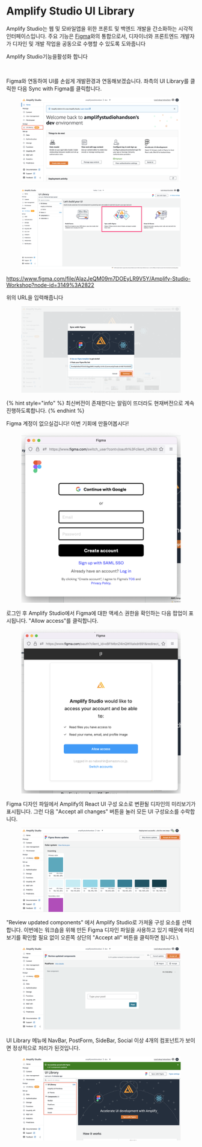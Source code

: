 # Amplify Studio UI Library

Amplify Studio는 웹 및 모바일앱을 위한 프론트 및 백엔드 개발을 간소화하는 시각적 인터페이스입니다.  주요 기능은 [Figma](https://www.figma.com/)와의 통합으로서, 디자이너와 프론트엔드 개발자가 디자인 및 개발 작업을 공동으로 수행할 수 있도록 도와줍니다

Amplify Studio기능을활성화 합니다

<figure><img src="../.gitbook/assets/스크린샷 2024-06-19 오후 2.15.47.png" alt=""><figcaption></figcaption></figure>



Figma와 연동하여 UI를 손쉽게 개발환경과 연동해보겠습니다. 좌측의 UI Library를 클릭한 다음 Sync with Figma를 클릭합니다.&#x20;

<figure><img src="../.gitbook/assets/image (34).png" alt=""><figcaption></figcaption></figure>

<figure><img src="../.gitbook/assets/image (46).png" alt=""><figcaption></figcaption></figure>

[https://www.figma.com/file/AlazJeQM09m7DOEyLR9V5Y/Amplify-Studio-Workshop?node-id=3149%3A2822 ](https://www.figma.com/file/AlazJeQM09m7DOEyLR9V5Y/Amplify-Studio-Workshop?node-id=3149%3A2822)

위의 URL을 입력해줍니다

<figure><img src="../.gitbook/assets/image (23).png" alt=""><figcaption></figcaption></figure>

{% hint style="info" %}
최신버전이 존재한다는 알림이 뜨더라도 현재버전으로 계속 진행하도록합니다.
{% endhint %}

Figma 계정이 없으실겁니다! 이번 기회에 만들어봅시다!

<figure><img src="../.gitbook/assets/image (14).png" alt=""><figcaption></figcaption></figure>

로그인 후 Amplify Studio에서 Figma에 대한 액세스 권한을 확인하는 다음 팝업이 표시됩니다. "Allow access"를 클릭합니다.

<figure><img src="../.gitbook/assets/image (43).png" alt=""><figcaption></figcaption></figure>

Figma 디자인 파일에서 Amplify의 React UI 구성 요소로 변환될 디자인의 미리보기가 표시됩니다. 그런 다음 "Accept all changes" 버튼을 눌러 모든 UI 구성요소를 수락합니다.

<figure><img src="../.gitbook/assets/image (36).png" alt=""><figcaption></figcaption></figure>

"Review updated components" 에서 Amplify Studio로 가져올 구성 요소를 선택합니다. 이번에는 워크숍을 위해 만든 Figma 디자인 파일을 사용하고 있기 때문에 미리보기를 확인할 필요 없이 오른쪽 상단의 "Accept all" 버튼을 클릭하면 됩니다.\


<figure><img src="../.gitbook/assets/image (35).png" alt=""><figcaption></figcaption></figure>

UI Library 메뉴에 NavBar, PostForm, SideBar, Social 이상 4개의 컴포넌트가 보이면 정상적으로 처리가 된것입니다.

<figure><img src="../.gitbook/assets/image (21).png" alt=""><figcaption></figcaption></figure>
